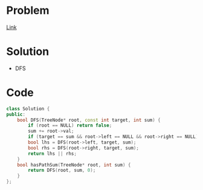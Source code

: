 # Problem
[Link](https://leetcode-cn.com/problems/path-sum/)

# Solution

* DFS


# Code
```cpp
class Solution {
public:
    bool DFS(TreeNode* root, const int target, int sum) {
        if (root == NULL) return false;
        sum += root->val;
        if (target == sum && root->left == NULL && root->right == NULL) return true;
        bool lhs = DFS(root->left, target, sum);
        bool rhs = DFS(root->right, target, sum);
        return lhs || rhs;
    }
    bool hasPathSum(TreeNode* root, int sum) {
        return DFS(root, sum, 0);
    }
};

```